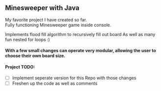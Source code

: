 ## Minesweeper with Java  

My favorite project I have created so far.  
Fully functioning Minesweeper game inside console.

Implements flood fill algorithm to recursively fill out board 
As well as many fun nested for loops :)  

#### With a few small changes can operate very modular, allowing the user to choose their own board size.  

#### Project TODO: 
- [ ] Implement seperate version for this Repo with those changes  
- [ ] Freshen up the code as well as comments  
